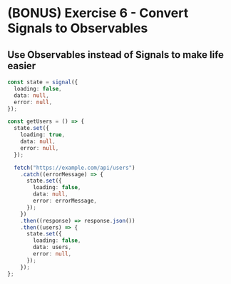 # (BONUS) Exercise 6 - Convert Signals to Observables

## Use Observables instead of Signals to make life easier

```ts
const state = signal({
  loading: false,
  data: null,
  error: null,
});

const getUsers = () => {
  state.set({
    loading: true,
    data: null,
    error: null,
  });

  fetch("https://example.com/api/users")
    .catch((errorMessage) => {
      state.set({
        loading: false,
        data: null,
        error: errorMessage,
      });
    })
    .then((response) => response.json())
    .then((users) => {
      state.set({
        loading: false,
        data: users,
        error: null,
      });
    });
};
```
